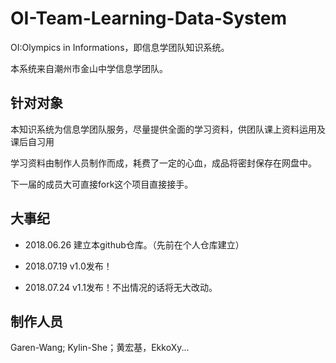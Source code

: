 # OI-Team-Learning-Data-System

OI:Olympics in Informations，即信息学团队知识系统。

本系统来自潮州市金山中学信息学团队。

## 针对对象

本知识系统为信息学团队服务，尽量提供全面的学习资料，供团队课上资料运用及课后自习用

学习资料由制作人员制作而成，耗费了一定的心血，成品将密封保存在网盘中。

下一届的成员大可直接fork这个项目直接接手。

## 大事纪

- 2018.06.26 建立本github仓库。（先前在个人仓库建立）

- 2018.07.19 v1.0发布！

- 2018.07.24 v1.1发布！不出情况的话将无大改动。

## 制作人员

Garen-Wang; Kylin-She；黄宏基，EkkoXy...

